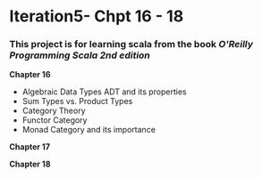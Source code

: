 # Iteration5- Chpt 16 - 18
### This project is for learning scala from the book _O'Reilly Programming Scala 2nd edition_  
**Chapter 16**
  - Algebraic Data Types ADT and its properties
  - Sum Types vs. Product Types
  - Category Theory
  - Functor Category
  - Monad Category and its importance
  
**Chapter 17**
  
    
**Chapter 18**

  

  

